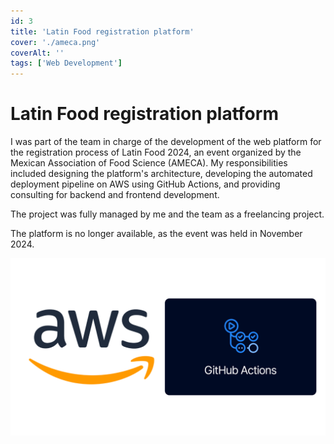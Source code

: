 ```yaml
---
id: 3
title: 'Latin Food registration platform'
cover: './ameca.png'
coverAlt: ''
tags: ['Web Development']
---
```


# Latin Food registration platform

I was part of the team in charge of the development of the web platform for the
registration process of Latin Food 2024, an event organized by the Mexican
Association of Food Science (AMECA). My responsibilities included designing the
platform's architecture, developing the automated deployment pipeline on AWS
using GitHub Actions, and providing consulting for backend and frontend
development.

The project was fully managed by me and the team as a freelancing project.

The platform is no longer available, as the event was held in November 2024.

![Technologies involved](./ameca.png)
